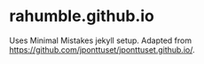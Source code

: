 # rahumble.github.io

Uses Minimal Mistakes jekyll setup. Adapted from https://github.com/jponttuset/jponttuset.github.io/.

